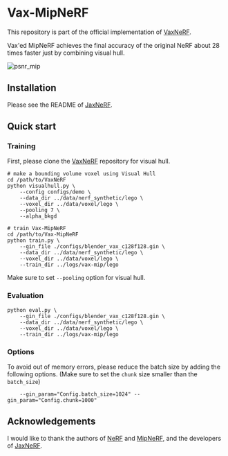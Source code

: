 # Vax-MipNeRF

This repository is part of the official implementation of [VaxNeRF](https://github.com/naruya/VaxNeRF).

Vax'ed MipNeRF achieves the final accuracy of the original NeRF about 28 times faster just by combining visual hull.

![psnr_mip](https://user-images.githubusercontent.com/23403885/147407121-b89fcfb3-0eb8-4d7b-9e22-a30a23da5548.png)

## Installation

Please see the README of [JaxNeRF](https://github.com/google-research/google-research/tree/master/jaxnerf).

## Quick start

### Training

First, please clone the [VaxNeRF](https://github.com/naruya/VaxNeRF) repository for visual hull.

```shell
# make a bounding volume voxel using Visual Hull
cd /path/to/VaxNeRF
python visualhull.py \
    --config configs/demo \
    --data_dir ../data/nerf_synthetic/lego \
    --voxel_dir ../data/voxel/lego \
    --pooling 7 \
    --alpha_bkgd

# train Vax-MipNeRF
cd /path/to/Vax-MipNeRF
python train.py \
    --gin_file ./configs/blender_vax_c128f128.gin \
    --data_dir ../data/nerf_synthetic/lego \
    --voxel_dir ../data/voxel/lego \
    --train_dir ../logs/vax-mip/lego
```

Make sure to set `--pooling` option for visual hull.

### Evaluation

```shell
python eval.py \
    --gin_file ./configs/blender_vax_c128f128.gin \
    --data_dir ../data/nerf_synthetic/lego \
    --voxel_dir ../data/voxel/lego \
    --train_dir ../logs/vax-mip/lego
```

### Options

To avoid out of memory errors, please reduce the batch size by adding the following options. (Make sure to set the `chunk` size smaller than the `batch_size`)

```shell
    --gin_param="Config.batch_size=1024" --gin_param="Config.chunk=1000"
```

## Acknowledgements
I would like to thank the authors of [NeRF](http://www.matthewtancik.com/nerf) and [MipNeRF](https://jonbarron.info/mipnerf/), and the developers of [JaxNeRF](https://github.com/google-research/google-research/tree/master/jaxnerf).
